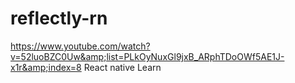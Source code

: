 # reflectly-rn
https://www.youtube.com/watch?v=52luoBZC0Uw&amp;list=PLkOyNuxGl9jxB_ARphTDoOWf5AE1J-x1r&amp;index=8 React native Learn
